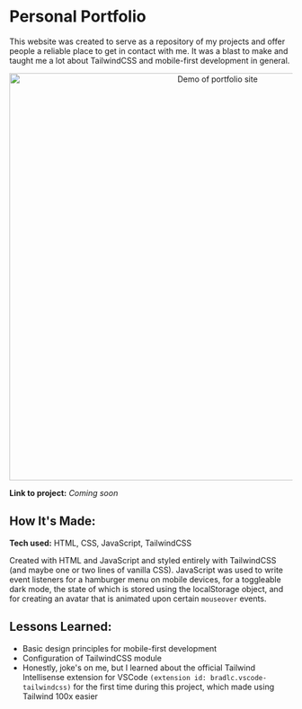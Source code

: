 # Personal Portfolio
This website was created to serve as a repository of my projects and offer people a reliable place to get in contact with me. It was a blast to make and taught me a lot about TailwindCSS and mobile-first development in general.

<p align="center">
<img src="img/portfolio.gif" alt="Demo of portfolio site" width="725">
</p>

**Link to project:** *Coming soon*
## How It's Made:

**Tech used:** HTML, CSS, JavaScript, TailwindCSS

Created with HTML and JavaScript and styled entirely with TailwindCSS (and maybe one or two lines of vanilla CSS). JavaScript was used to write event listeners for a hamburger menu on mobile devices, for a toggleable dark mode, the state of which is stored using the localStorage object, and for creating an avatar that is animated upon certain `mouseover` events.

## Lessons Learned:

 * Basic design principles for mobile-first development
 * Configuration of TailwindCSS module
 * Honestly, joke's on me, but I learned about the official Tailwind Intellisense extension for VSCode `(extension id: bradlc.vscode-tailwindcss)` for the first time during this project, which made using Tailwind 100x easier 